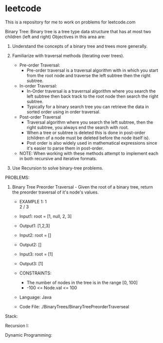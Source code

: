 # leetcode
This is a repository for me to work on problems for leetcode.com

Binary Tree:
Binary tree is a tree type data structure that has at most two children (left and right) Objectives in this area are:
1. Understand the concepts of a binary tree and trees more generally.
2. Familiarize with traversal methods (iterating over trees).
    - Pre-order Traversal:
        - Pre-order traversal is a traversal algorithm with in which you start from the root node and traverse the left subtree then the right subtree.
    - In-order Traversal:
        - In-Order traversal is a traverrsal algorithm where you search the left subtree then back track to the root node then search the right subtree.
        - Typically for a binary search tree you can retrieve the data in sorted order using in order traversal.
    - Post-order Traversal
        - Traversal algorithm where you search the left subtree, then the right subtree, you always end the search with root.
        - When a tree or subtree is deleted this is done in post-order (children of a node must be deleted before the node itself is).
        - Post order is also widely used in mathematical expressions since it's easier to parse them in post-order.
    - NOTE: When working with these methods attempt to implement each in both recursive and iterative formats.

3. Use Recursion to solve binary-tree problems.

PROBLEMS:
1. Binary Tree Preorder Traversal - Given the root of a binary tree, return the preorder traversal of it's node's values.
    - EXAMPLE 1:
        1
         \
          2
         /
        3

    - Input1: root = [1, null, 2, 3]
    - Output1: [1,2,3]

    - Input2: root = []
    - Output2: []
    
    - Input3: root = [1]
    - Output3: [1]

    - CONSTRAINTS:
        - The number of nodes in the tree is in the range [0, 100]
        - -100 <= Node.val <= 100
    
    - Language: Java
    - Code File: ./BinaryTrees/BinaryTreePreorderTraverseal


Stack:

Recursion I:

Dynamic Programming:
